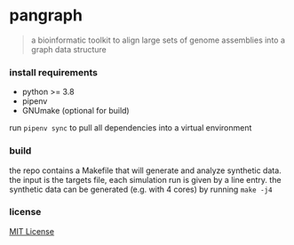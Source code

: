 # pangraph

> a bioinformatic toolkit to align large sets of genome assemblies into a graph data structure

### install requirements

- python >= 3.8
- pipenv
- GNUmake (optional for build)

run `pipenv sync` to pull all dependencies into a virtual environment

### build

the repo contains a Makefile that will generate and analyze synthetic data.
the input is the targets file, each simulation run is given by a line entry.
the synthetic data can be generated (e.g. with 4 cores) by running `make -j4`

### license

[MIT License](LICENSE)
